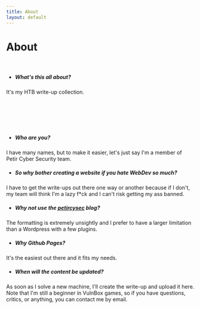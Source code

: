```yaml
---
title: About
layout: default
---
```


# About
&nbsp;

* ##### What's this all about?

It's my HTB write-up collection.
<br><br>
<br><br>
<br><br>

* ##### Who are you?

I have many names, but to make it easier, let's just say I'm a member of Petir Cyber Security team.
&nbsp;

* ##### So why bother creating a website if you hate WebDev so much?

I have to get the write-ups out there one way or another because if I don't, my team will think I'm a lazy f*ck and I can't risk getting my ass banned.
&nbsp;

* ##### Why not use the [petircysec](https://petircysec.com) blog?

The formatting is extremely unsightly and I prefer to have a larger limitation than a Wordpress with a few plugins.
&nbsp;

* ##### Why Github Pages?

It's the easiest out there and it fits my needs.
&nbsp;

* ##### When will the content be updated?

As soon as I solve a new machine, I'll create the write-up and upload it here. Note that I'm still a beginner in VulnBox games, so if you have questions, critics, or anything, you can contact me by email.
&nbsp;
